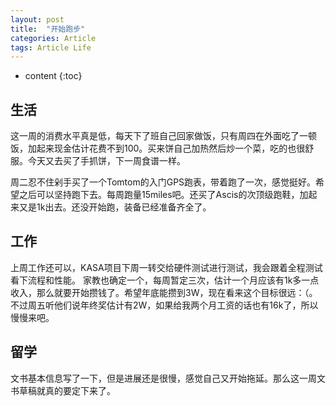 ```yaml
---
layout: post
title:  "开始跑步"
categories: Article
tags: Article Life
---
```


* content
{:toc}

## 生活

这一周的消费水平真是低，每天下了班自己回家做饭，只有周四在外面吃了一顿饭，加起来现金估计花费不到100。买来饼自己加热然后炒一个菜，吃的也很舒服。今天又去买了手抓饼，下一周食谱一样。

周二忍不住剁手买了一个Tomtom的入门GPS跑表，带着跑了一次，感觉挺好。希望之后可以坚持跑下去。每周跑量15miles吧。还买了Ascis的次顶级跑鞋，加起来又是1k出去。还没开始跑，装备已经准备齐全了。

## 工作

上周工作还可以，KASA项目下周一转交给硬件测试进行测试，我会跟着全程测试看下流程和性能。
家教也确定一个，每周暂定三次，估计一个月应该有1k多一点收入，那么就要开始攒钱了。希望年底能攒到3W，现在看来这个目标很远：（。不过周五听他们说年终奖估计有2W，如果给我两个月工资的话也有16k了，所以慢慢来吧。

## 留学

文书基本信息写了一下，但是进展还是很慢，感觉自己又开始拖延。那么这一周文书草稿就真的要定下来了。














